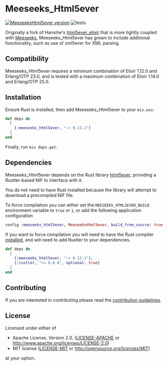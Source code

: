 # Meeseeks_Html5ever

[![MeeseeksHtml5ever version](https://img.shields.io/hexpm/v/meeseeks_html5ever.svg)](https://hex.pm/packages/meeseeks_html5ever)
![tests](https://github.com/mischov/meeseeks_html5ever/workflows/tests/badge.svg)

Originally a fork of Hansihe's [html5ever_elixir](https://github.com/hansihe/html5ever_elixir) that is more tightly coupled with [Meeseeks](https://github.com/mischov/meeseeks), Meeseeks_Html5ever has grown to include additional functionality, such as use of xml5ever for XML parsing.

## Compatibility

Meeseeks_Html5ever requires a minimum combination of Elixir 1.12.0 and Erlang/OTP 23.0, and is tested with a maximum combination of Elixir 1.14.0 and Erlang/OTP 25.0.

## Installation

Ensure Rust is installed, then add Meeseeks_Html5ever to your `mix.exs`:

```elixir
def deps do
  [
    {:meeseeks_html5ever, "~> 0.13.1"}
  ]
end
```

Finally, run `mix deps.get`.

## Dependencies

Meeseeks_Html5ever depends on the Rust library [html5ever](https://github.com/servo/html5ever), providing a Rustler-based NIF to interface with it.

You do not need to have Rust installed because the library will attempt to download a precompiled NIF file.

To force compilation you can either set the `MEESEEKS_HTML5EVER_BUILD` environment variable to `true` or `1`, or add the following application configuration

```elixir
config :meeseeks_html5ever, MeeseeksHtml5ever, build_from_source: true
```

If you want to force compilation you will need to have the Rust compiler [installed](https://www.rust-lang.org/en-US/install.html), and will need to add Rustler to your dependencies.

```elixir
def deps do
  [
    {:meeseeks_html5ever, "~> 0.13.1"},
    {:rustler, ">= 0.0.0", optional: true}
  ]
end
```

## Contributing

If you are interested in contributing please read the [contribution guidelines](CONTRIBUTING.md).

## License

Licensed under either of

 * Apache License, Version 2.0, ([LICENSE-APACHE](LICENSE-APACHE) or http://www.apache.org/licenses/LICENSE-2.0)
 * MIT license ([LICENSE-MIT](LICENSE-MIT) or http://opensource.org/licenses/MIT)

at your option.

